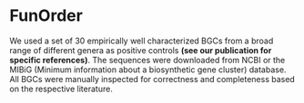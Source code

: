 FunOrder
=========

We used a set of 30 empirically well characterized BGCs from a broad range of different genera as positive controls **(see our publication for specific references)**. The sequences were downloaded from NCBI or the MIBiG (Minimum information about a biosynthetic gene cluster) database. All BGCs were manually inspected for correctness and completeness based on the respective literature. 
